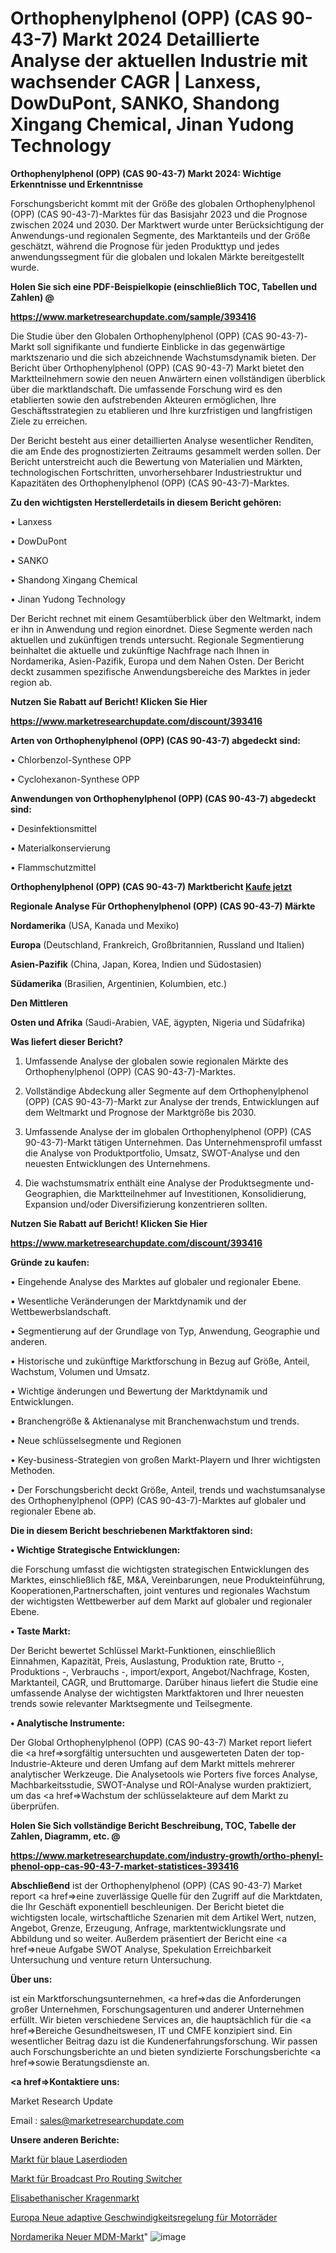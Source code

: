 # Orthophenylphenol (OPP) (CAS 90-43-7) Markt 2024 Detaillierte Analyse der aktuellen Industrie mit wachsender CAGR | Lanxess, DowDuPont, SANKO, Shandong Xingang Chemical, Jinan Yudong Technology

<strong>Orthophenylphenol (OPP) (CAS 90-43-7) Markt 2024: Wichtige Erkenntnisse und Erkenntnisse</strong>

Forschungsbericht kommt mit der Größe des globalen Orthophenylphenol (OPP) (CAS 90-43-7)-Marktes für das Basisjahr 2023 und die Prognose zwischen 2024 und 2030. Der Marktwert wurde unter Berücksichtigung der Anwendungs-und regionalen Segmente, des Marktanteils und der Größe geschätzt, während die Prognose für jeden Produkttyp und jedes anwendungssegment für die globalen und lokalen Märkte bereitgestellt wurde.



<strong>Holen Sie sich eine PDF-Beispielkopie (einschließlich TOC, Tabellen und Zahlen) @
</strong>

<strong><a href=https://www.marketresearchupdate.com/sample/393416>

<strong>https://www.marketresearchupdate.com/sample/393416</u></font></a></strong></strong>

Die Studie über den Globalen Orthophenylphenol (OPP) (CAS 90-43-7)-Markt soll signifikante und fundierte Einblicke in das gegenwärtige marktszenario und die sich abzeichnende Wachstumsdynamik bieten. Der Bericht über Orthophenylphenol (OPP) (CAS 90-43-7) Markt bietet den Marktteilnehmern sowie den neuen Anwärtern einen vollständigen überblick über die marktlandschaft. Die umfassende Forschung wird es den etablierten sowie den aufstrebenden Akteuren ermöglichen, Ihre Geschäftsstrategien zu etablieren und Ihre kurzfristigen und langfristigen Ziele zu erreichen.

Der Bericht besteht aus einer detaillierten Analyse wesentlicher Renditen, die am Ende des prognostizierten Zeitraums gesammelt werden sollen. Der Bericht unterstreicht auch die Bewertung von Materialien und Märkten, technologischen Fortschritten, unvorhersehbarer Industriestruktur und Kapazitäten des Orthophenylphenol (OPP) (CAS 90-43-7)-Marktes.



<strong>Zu den wichtigsten Herstellerdetails in diesem Bericht gehören:</strong>

• Lanxess

• DowDuPont

• SANKO

• Shandong Xingang Chemical

• Jinan Yudong Technology

Der Bericht rechnet mit einem Gesamtüberblick über den Weltmarkt, indem er ihn in Anwendung und region einordnet. Diese Segmente werden nach aktuellen und zukünftigen trends untersucht. Regionale Segmentierung beinhaltet die aktuelle und zukünftige Nachfrage nach Ihnen in Nordamerika, Asien-Pazifik, Europa und dem Nahen Osten. Der Bericht deckt zusammen spezifische Anwendungsbereiche des Marktes in jeder region ab.



<strong>Nutzen Sie Rabatt auf Bericht! Klicken Sie Hier
</strong>

<strong><a href=https://www.marketresearchupdate.com/discount/393416>https://www.marketresearchupdate.com/discount/393416</b></u></font></strong></a>



<strong>Arten von Orthophenylphenol (OPP) (CAS 90-43-7) abgedeckt sind:</strong>

• Chlorbenzol-Synthese OPP

• Cyclohexanon-Synthese OPP



<strong>Anwendungen von Orthophenylphenol (OPP) (CAS 90-43-7) abgedeckt sind:</strong>

• Desinfektionsmittel

• Materialkonservierung

• Flammschutzmittel



<strong>Orthophenylphenol (OPP) (CAS 90-43-7) Marktbericht <a href=https://www.marketresearchupdate.com/buynow/393416>Kaufe jetzt</a></strong>



<strong>Regionale Analyse Für Orthophenylphenol (OPP) (CAS 90-43-7) Märkte</strong>



<strong>Nordamerika</strong> (USA, Kanada und Mexiko)



<strong>Europa</strong> (Deutschland, Frankreich, Großbritannien, Russland und Italien)



<strong>Asien-Pazifik</strong> (China, Japan, Korea, Indien und Südostasien)



<strong>Südamerika</strong> (Brasilien, Argentinien, Kolumbien, etc.)



<strong>Den Mittleren</strong> 

<strong>Osten und Afrika</strong> (Saudi-Arabien, VAE, ägypten, Nigeria und Südafrika)



<strong>Was liefert dieser Bericht?</strong>

1. Umfassende Analyse der globalen sowie regionalen Märkte des Orthophenylphenol (OPP) (CAS 90-43-7)-Marktes.

2. Vollständige Abdeckung aller Segmente auf dem Orthophenylphenol (OPP) (CAS 90-43-7)-Markt zur Analyse der trends, Entwicklungen auf dem Weltmarkt und Prognose der Marktgröße bis 2030.

3. Umfassende Analyse der im globalen Orthophenylphenol (OPP) (CAS 90-43-7)-Markt tätigen Unternehmen. Das Unternehmensprofil umfasst die Analyse von Produktportfolio, Umsatz, SWOT-Analyse und den neuesten Entwicklungen des Unternehmens.

4. Die wachstumsmatrix enthält eine Analyse der Produktsegmente und-Geographien, die Marktteilnehmer auf Investitionen, Konsolidierung, Expansion und/oder Diversifizierung konzentrieren sollten.



<strong>Nutzen Sie Rabatt auf Bericht! Klicken Sie Hier
</strong>

<strong><a href=https://www.marketresearchupdate.com/discount/393416>https://www.marketresearchupdate.com/discount/393416</b></u></font></strong></a>



<strong>Gründe zu kaufen:</strong>

• Eingehende Analyse des Marktes auf globaler und regionaler Ebene.

• Wesentliche Veränderungen der Marktdynamik und der Wettbewerbslandschaft.

• Segmentierung auf der Grundlage von Typ, Anwendung, Geographie und anderen.

• Historische und zukünftige Marktforschung in Bezug auf Größe, Anteil, Wachstum, Volumen und Umsatz.

• Wichtige änderungen und Bewertung der Marktdynamik und Entwicklungen.

• Branchengröße &amp; Aktienanalyse mit Branchenwachstum und trends.

• Neue schlüsselsegmente und Regionen

• Key-business-Strategien von großen Markt-Playern und Ihrer wichtigsten Methoden.

• Der Forschungsbericht deckt Größe, Anteil, trends und wachstumsanalyse des Orthophenylphenol (OPP) (CAS 90-43-7)-Marktes auf globaler und regionaler Ebene ab.



<strong>Die in diesem Bericht beschriebenen Marktfaktoren sind:</strong>



<strong>• Wichtige Strategische Entwicklungen:</strong>

die Forschung umfasst die wichtigsten strategischen Entwicklungen des Marktes, einschließlich f&amp;E, M&amp;A, Vereinbarungen, neue Produkteinführung, Kooperationen,Partnerschaften, joint ventures und regionales Wachstum der wichtigsten Wettbewerber auf dem Markt auf globaler und regionaler Ebene.



<strong>• Taste Markt:</strong>

Der Bericht bewertet Schlüssel Markt-Funktionen, einschließlich Einnahmen, Kapazität, Preis, Auslastung, Produktion rate, Brutto -, Produktions -, Verbrauchs -, import/export, Angebot/Nachfrage, Kosten, Marktanteil, CAGR, und Bruttomarge. Darüber hinaus liefert die Studie eine umfassende Analyse der wichtigsten Marktfaktoren und Ihrer neuesten trends sowie relevanter Marktsegmente und Teilsegmente.



<strong>• Analytische Instrumente:</strong>

Der Global Orthophenylphenol (OPP) (CAS 90-43-7) Market report liefert die <a href=>sorgf</a>ältig untersuchten und ausgewerteten Daten der top-Industrie-Akteure und deren Umfang auf dem Markt mittels mehrerer analytischer Werkzeuge. Die Analysetools wie Porters five forces Analyse, Machbarkeitsstudie, SWOT-Analyse und ROI-Analyse wurden praktiziert, um das <a href=>Wachstum</a> der schlüsselakteure auf dem Markt zu überprüfen.



<strong>Holen Sie Sich vollständige Bericht Beschreibung, TOC, Tabelle der Zahlen, Diagramm, etc. @ </strong>

<strong><a href=https://www.marketresearchupdate.com/industry-growth/ortho-phenyl-phenol-opp-cas-90-43-7-market-statistices-393416>https://www.marketresearchupdate.com/industry-growth/ortho-phenyl-phenol-opp-cas-90-43-7-market-statistices-393416</a></font></strong>



<strong>Abschließend</strong> ist der Orthophenylphenol (OPP) (CAS 90-43-7) Market report <a href=>eine</a> zuverlässige Quelle für den Zugriff auf die Marktdaten, die Ihr Geschäft exponentiell beschleunigen. Der Bericht bietet die wichtigsten locale, wirtschaftliche Szenarien mit dem Artikel Wert, nutzen, Angebot, Grenze, Erzeugung, Anfrage, marktentwicklungsrate und Abbildung und so weiter. Außerdem präsentiert der Bericht eine <a href=>neue</a> Aufgabe SWOT Analyse, Spekulation Erreichbarkeit Untersuchung und venture return Untersuchung.



<strong>Über uns:</strong>

 ist ein Marktforschungsunternehmen, <a href=>das</a> die Anforderungen großer Unternehmen, Forschungsagenturen und anderer Unternehmen erfüllt. Wir bieten verschiedene Services an, die hauptsächlich für die <a href=>Bereiche</a> Gesundheitswesen, IT und CMFE konzipiert sind. Ein wesentlicher Beitrag dazu ist die Kundenerfahrungsforschung. Wir passen auch Forschungsberichte an und bieten syndizierte Forschungsberichte <a href=>sowie</a> Beratungsdienste an.



<strong><a href=>Kontaktiere uns:</a></strong>

Market Research Update

Email : sales@marketresearchupdate.com



<strong>Unsere anderen Berichte:</strong>

<a href=https://www.linkedin.com/pulse/blue-laser-diode-market-opportunities-stay-ahead-game>Markt für blaue Laserdioden</a>

<a href=https://www.linkedin.com/pulse/broadcast-pro-routing-switcher-market>Markt für Broadcast Pro Routing Switcher</a>

<a href=https://www.linkedin.com/pulse/elizabethan-collar-market-2023-remarking-enormous>Elisabethanischer Kragenmarkt</a>

<a href=https://www.linkedin.com/pulse/europe-new-motorcycle-adaptive-cruise-control>Europa Neue adaptive Geschwindigkeitsregelung für Motorräder</a>

<a href=https://www.linkedin.com/pulse/north-america-new-mdm-market-current-business>Nordamerika Neuer MDM-Markt</a>"
![image](https://github.com/meghapanth/markettrends/assets/163847665/ec3ee6dd-e0c2-45ce-b309-0728cf2d2183)
